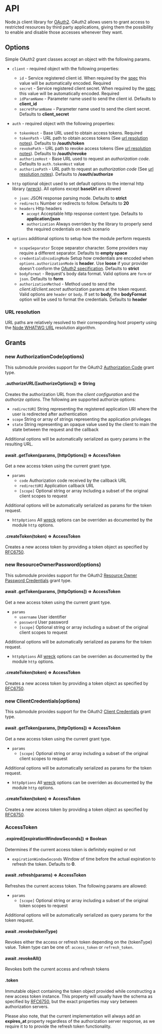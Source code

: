 # API

Node.js client library for [OAuth2](http://oauth.net/2/). OAuth2 allows users to grant access to restricted resources by third party applications, giving them the possibility to enable and disable those accesses whenever they want.

## Options

Simple OAuth2 grant classes accept an object with the following params.

* `client` - required object with the following properties:
  * `id` - Service registered client id. When required by the [spec](https://tools.ietf.org/html/rfc6749#appendix-B) this value will be automatically encoded. Required
  * `secret` - Service registered client secret. When required by the [spec](https://tools.ietf.org/html/rfc6749#appendix-B) this value will be automatically encoded. Required
  * `idParamName` - Parameter name used to send the client id. Defaults to **client_id**
  * `secretParamName` - Parameter name used to send the client secret. Defaults to **client_secret**

* `auth` - required object with the following properties:
  * `tokenHost` - Base URL used to obtain access tokens. Required
  * `tokenPath` - URL path to obtain access tokens (See [url resolution notes](#url-resolution)). Defaults to **/oauth/token**
  * `revokePath` - URL path to revoke access tokens (See [url resolution notes](#url-resolution)). Defaults to **/oauth/revoke**
  * `authorizeHost` - Base URL used to request an *authorization code*. Defaults to `auth.tokenHost` value
  * `authorizePath` - URL path to request an *authorization code* (See [url resolution notes](#url-resolution)). Defaults to **/oauth/authorize**

* `http` optional object used to set default options to the internal http library ([wreck](https://github.com/hapijs/wreck)). All options except **baseUrl** are allowed
  * `json`: JSON response parsing mode. Defaults to **strict**
  * `redirects` Number or redirects to follow. Defaults to **20**
  * `headers` Http headers
    * `accept` Acceptable http response content type. Defaults to **application/json**
    * `authorization` Always overriden by the library to properly send the required credentials on each scenario

* `options` additional options to setup how the module perform requests
  * `scopeSeparator` Scope separator character. Some providers may require a different separator. Defaults to **empty space**
  * `credentialsEncodingMode` Setup how credentials are encoded when `options.authorizationMode` is **header**. Use **loose** if your provider doesn't conform the [OAuth2 specification](https://tools.ietf.org/html/rfc6749#section-2.3.1). Defaults to **strict**
  * `bodyFormat` - Request's body data format. Valid options are `form` or `json`. Defaults to **form**
  * `authorizationMethod` - Method used to send the *client.id*/*client.secret* authorization params at the token request. Valid options are `header` or `body`. If set to **body**, the **bodyFormat** option will be used to format the credentials. Defaults to **header**

### URL resolution
URL paths are relatively resolved to their corresponding host property using the [Node WHATWG URL](https://nodejs.org/dist/latest-v12.x/docs/api/url.html#url_constructor_new_url_input_base) resolution algorithm.

## Grants
### new AuthorizationCode(options)
This submodule provides support for the OAuth2 [Authorization Code](https://oauth.net/2/grant-types/authorization-code/) grant type.

#### .authorizeURL([authorizeOptions]) => String
Creates the authorization URL from the *client configuration* and the *authorize options*. The following are supported authorize options:

* `redirectURI` String representing the registered application URI where the user is redirected after authentication
* `scope` String or array of strings representing the application privileges
* `state` String representing an opaque value used by the client to main the state between the request and the callback

Additional options will be automatically serialized as query params in the resulting URL.

#### await .getToken(params, [httpOptions]) => AccessToken
Get a new access token using the current grant type.

* `params`
  * `code` Authorization code received by the callback URL
  * `redirectURI` Application callback URL
  * `[scope]` Optional string or array including a subset of the original client scopes to request

Additional options will be automatically serialized as params for the token request.

* `httpOptions` All [wreck](https://github.com/hapijs/wreck) options can be overriden as documented by the module `http` options.

#### .createToken(token) => AccessToken
Creates a new access token by providing a token object as specified by [RFC6750](https://tools.ietf.org/html/rfc6750#section-4).

### new ResourceOwnerPassword(options)
This submodule provides support for the OAuth2 [Resource Owner Password Credentials](https://oauth.net/2/grant-types/password/) grant type.

#### await .getToken(params, [httpOptions]) => AccessToken
Get a new access token using the current grant type.

* `params`
  * `username` User identifier
  * `password` User password
  * `[scope]` Optional string or array including a subset of the original client scopes to request

Additional options will be automatically serialized as params for the token request.

* `httpOptions` All [wreck](https://github.com/hapijs/wreck) options can be overriden as documented by the module `http` options.

#### .createToken(token) => AccessToken
Creates a new access token by providing a token object as specified by [RFC6750](https://tools.ietf.org/html/rfc6750#section-4).

### new ClientCredentials(options)
This submodule provides support for the OAuth2 [Client Credentials](https://oauth.net/2/grant-types/client-credentials/) grant type.

#### await .getToken(params, [httpOptions]) => AccessToken
Get a new access token using the current grant type.

* `params`
  * `[scope]` Optional string or array including a subset of the original client scopes to request

Additional options will be automatically serialized as params for the token request.

* `httpOptions` All [wreck](https://github.com/hapijs/wreck) options can be overriden as documented by the module `http` options.

#### .createToken(token) => AccessToken
Creates a new access token by providing a token object as specified by [RFC6750](https://tools.ietf.org/html/rfc6750#section-4).

### AccessToken
#### .expired([expirationWindowSeconds]) => Boolean
Determines if the current access token is definitely expired or not

* `expirationWindowSeconds` Window of time before the actual expiration to refresh the token. Defaults to **0**.

#### await .refresh(params) => AccessToken
Refreshes the current access token. The following params are allowed:

* `params`
  * `[scope]` Optional string or array including a subset of the original token scopes to request

Additional options will be automatically serialized as query params for the token request.

#### await .revoke(tokenType)
Revokes either the access or refresh token depending on the {tokenType} value. Token type can be one of: `access_token` or `refresh_token`.

#### await .revokeAll()
Revokes both the current access and refresh tokens

#### .token
Immutable object containing the token object provided while constructing a new access token instance. This property will usually have the schema as specified by [RFC6750](https://tools.ietf.org/html/rfc6750#section-4), but the exact properties may vary between authorization servers.

Please also note, that the current implementation will always add an **expires_at** property regardless of the authorization server response, as we require it to to provide the refresh token functionality.
